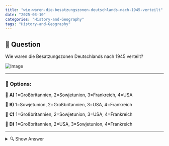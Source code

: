 ```yaml
---
title: "wie-waren-die-besatzungszonen-deutschlands-nach-1945-verteilt"
date: "2025-03-10"
categories: "History-and-Geography"
tags: "History-and-Geography"
---
```


## 📌 **Question**

Wie waren die Besatzungszonen Deutschlands nach 1945 verteilt?

![Image](https://www.einbuergerungstest-online.de/img/fragen/176.png)

---

### 📝 **Options:**

🔘 **A)** 1=Großbritannien, 2=Sowjetunion, 3=Frankreich, 4=USA

🔘 **B)** 1=Sowjetunion, 2=Großbritannien, 3=USA, 4=Frankreich

🔘 **C)** 1=Großbritannien, 2=Sowjetunion, 3=USA, 4=Frankreich

🔘 **D)** 1=Großbritannien, 2=USA, 3=Sowjetunion, 4=Frankreich

---

<details>
  <summary>🔍 Show Answer</summary>

  <p>
💡  <b>Correct Answer:</b>  c
  </p>
  <p>
    📖<b>Explanation:</b>
    Nach dem Ende des Zweiten Weltkriegs im Jahr 1945 wurde Deutschland in vier Besatzungszonen aufgeteilt, die von den alliierten Siegermächten kontrolliert wurden. Großbritannien, die Sowjetunion, die USA und Frankreich übernahmen jeweils eine Zone, um die Verwaltung und den Wiederaufbau des Landes zu koordinieren. Diese Teilung sollte die demokratische Entwicklung fördern und eine erneute Bedrohung durch Militarismus verhindern. Zusätzlich wurde Berlin, obwohl tief in der sowjetischen Zone gelegen, ebenfalls in vier Sektoren aufgeteilt. Die genaue Verteilung der Zonen beeinflusste maßgeblich die spätere politische Entwicklung Deutschlands.
  </p>
</details>
